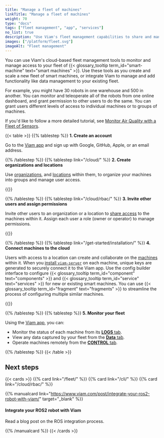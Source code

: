 ```yaml
---
title: "Manage a fleet of machines"
linkTitle: "Manage a fleet of machines"
weight: 70
type: "docs"
tags: ["fleet management", "app", "services"]
no_list: true
description: "Use Viam's fleet management capabilities to share and manage access to your machines."
images: ["/platform/fleet.svg"]
imageAlt: "Fleet management"
---
```


You can use Viam's cloud-based fleet management tools to monitor and manage access to your fleet of {{< glossary_tooltip term_id="smart-machine" text="smart machines" >}}.
Use these tools as you create and scale a new fleet of smart machines, or integrate Viam to manage and add functionality like data management to your existing fleet.

For example, you might have 30 robots in one warehouse and 500 in another.
You can monitor and teleoperate all of the robots from one online dashboard, and grant permission to other users to do the same.
You can grant users different levels of access to individual machines or to groups of machines.

If you'd like to follow a more detailed tutorial, see [Monitor Air Quality with a Fleet of Sensors](/tutorials/control/air-quality-fleet/).

{{< table >}}
{{% tablestep %}}
**1. Create an account**

Go to the [Viam app](https://app.viam.com) and sign up with Google, GitHub, Apple, or an email address.

{{% /tablestep %}}
{{% tablestep link="/cloud/" %}}
**2. Create organizations and locations**

Use [organizations](/cloud/organizations/), and [locations](/cloud/locations/) within them, to organize your machines into groups and manage user access.

{{<imgproc src="/fleet/fleet.svg" class="fill aligncenter" resize="800x" style="max-width: 600px" declaredimensions=true alt="Two locations within an organization">}}

{{% /tablestep %}}
{{% tablestep link="/cloud/rbac/" %}}
**3. Invite other users and assign permissions**

Invite other users to an organization or a location to [share access](/fleet/#use-viam-for-collaboration) to the machines within it.
Assign each user a role (owner or operator) to manage permissions.

{{<imgproc src="/fleet/app-usage/limit-access.png" resize="1000x" style="max-width: 600px" class="aligncenter" declaredimensions=true alt="Limit user access">}}

{{% /tablestep %}}
{{% tablestep link="/get-started/installation/" %}}
**4. Connect machines to the cloud**

Users with access to a location can create and collaborate on the [machines](/cloud/machines/) within it.
When you [install `viam-server`](/installation/) on each machine, unique keys are generated to securely connect it to the Viam app.
Use the config builder interface to configure {{< glossary_tooltip term_id="component" text="components" >}} and {{< glossary_tooltip term_id="service" text="services" >}} for new or existing smart machines.
You can use {{< glossary_tooltip term_id="fragment" text="fragments" >}} to streamline the process of configuring multiple similar machines.

{{<imgproc src="/fleet/app-usage/create-machine.png" class="fill aligncenter" resize="800x" style="max-width: 600px" declaredimensions=true alt="Create a new machine in the Viam app">}}

{{% /tablestep %}}
{{% tablestep %}}
**5. Monitor your fleet**

Using the [Viam app](https://app.viam.com), you can:

- Monitor the status of each machine from its [**LOGS** tab](/cloud/machines/#logs).
- View any data captured by your fleet from the [**Data** tab](/services/data/).
- Operate machines remotely from the [**CONTROL** tab](/fleet/control/).

{{% /tablestep %}}
{{< /table >}}

## Next steps

{{< cards >}}
{{% card link="/fleet/" %}}
{{% card link="/cli/" %}}
{{% card link="/cloud/rbac/" %}}

<!-- markdownlint-disable MD034 -->

{{% manualcard link="https://www.viam.com/post/integrate-your-ros2-robot-with-viam/" target="_blank" %}}

<h4>Integrate your ROS2 robot with Viam</h4>

Read a blog post on the ROS integration process.

{{% /manualcard %}}
{{< /cards >}}
